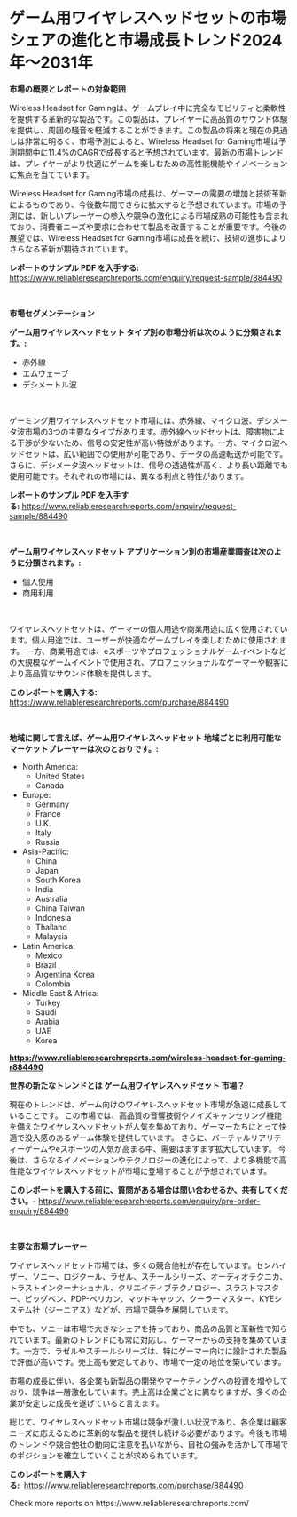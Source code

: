 <p><h1>ゲーム用ワイヤレスヘッドセットの市場シェアの進化と市場成長トレンド2024年〜2031年</h1></p><p><strong>市場の概要とレポートの対象範囲</strong></p>
<p><p>Wireless Headset for Gamingは、ゲームプレイ中に完全なモビリティと柔軟性を提供する革新的な製品です。この製品は、プレイヤーに高品質のサウンド体験を提供し、周囲の騒音を軽減することができます。この製品の将来と現在の見通しは非常に明るく、市場予測によると、Wireless Headset for Gaming市場は予測期間中に11.4%のCAGRで成長すると予想されています。最新の市場トレンドは、プレイヤーがより快適にゲームを楽しむための高性能機能やイノベーションに焦点を当てています。</p><p>Wireless Headset for Gaming市場の成長は、ゲーマーの需要の増加と技術革新によるものであり、今後数年間でさらに拡大すると予想されています。市場の予測には、新しいプレーヤーの参入や競争の激化による市場成熟の可能性も含まれており、消費者ニーズや要求に合わせて製品を改善することが重要です。今後の展望では、Wireless Headset for Gaming市場は成長を続け、技術の進歩によりさらなる革新が期待されています。</p></p>
<p><strong>レポートのサンプル PDF を入手する:</strong> <a href="https://www.reliableresearchreports.com/enquiry/request-sample/884490">https://www.reliableresearchreports.com/enquiry/request-sample/884490</a></p>
<p>&nbsp;</p>
<p><strong>市場セグメンテーション</strong></p>
<p><strong>ゲーム用ワイヤレスヘッドセット タイプ別の市場分析は次のように分類されます。:</strong></p>
<p><ul><li>赤外線</li><li>エムウェーブ</li><li>デシメートル波</li></ul></p>
<p>&nbsp;</p>
<p><p>ゲーミング用ワイヤレスヘッドセット市場には、赤外線、マイクロ波、デシメータ波市場の3つの主要なタイプがあります。赤外線ヘッドセットは、障害物による干渉が少ないため、信号の安定性が高い特徴があります。一方、マイクロ波ヘッドセットは、広い範囲での使用が可能であり、データの高速転送が可能です。さらに、デシメータ波ヘッドセットは、信号の透過性が高く、より長い距離でも使用可能です。それぞれの市場には、異なる利点と特性があります。</p></p>
<p><strong>レポートのサンプル PDF を入手する:</strong>&nbsp;<a href="https://www.reliableresearchreports.com/enquiry/request-sample/884490">https://www.reliableresearchreports.com/enquiry/request-sample/884490</a></p>
<p>&nbsp;</p>
<p><strong> ゲーム用ワイヤレスヘッドセット アプリケーション別の市場産業調査は次のように分類されます。:</strong></p>
<p><ul><li>個人使用</li><li>商用利用</li></ul></p>
<p>&nbsp;</p>
<p><p>ワイヤレスヘッドセットは、ゲーマーの個人用途や商業用途に広く使用されています。個人用途では、ユーザーが快適なゲームプレイを楽しむために使用されます。 一方、商業用途では、eスポーツやプロフェッショナルゲームイベントなどの大規模なゲームイベントで使用され、プロフェッショナルなゲーマーや観客により高品質なサウンド体験を提供します。</p></p>
<p><strong>このレポートを購入する:</strong>&nbsp; <a href="https://www.reliableresearchreports.com/purchase/884490">https://www.reliableresearchreports.com/purchase/884490</a></p>
<p>&nbsp;</p>
<p><strong>地域に関して言えば、ゲーム用ワイヤレスヘッドセット 地域ごとに利用可能なマーケットプレーヤーは次のとおりです。:</strong></p>
<p><ul>
    <li>
        North America:
        <ul>
            <li>United States</li>
            <li>Canada</li>
        </ul>
    </li>
    <li>
        Europe:
        <ul>
            <li>Germany</li>
            <li>France</li>
            <li>U.K.</li>
            <li>Italy</li>
            <li>Russia</li>
        </ul>
    </li>
    <li>
        Asia-Pacific:
        <ul>
            <li>China</li>
            <li>Japan</li>
            <li>South Korea</li>
            <li>India</li>
            <li>Australia</li>
            <li>China Taiwan</li>
            <li>Indonesia</li>
            <li>Thailand</li>
            <li>Malaysia</li>
        </ul>
    </li>
    <li>
        Latin America:
        <ul>
            <li>Mexico</li>
            <li>Brazil</li>
            <li>Argentina Korea</li>
            <li>Colombia</li>
        </ul>
    </li>
    <li>
        Middle East & Africa:
        <ul>
            <li>Turkey</li>
            <li>Saudi</li>
            <li>Arabia</li>
            <li>UAE</li>
            <li>Korea</li>
        </ul>
    </li>
    </ul></p>
<p><strong><a href="https://www.reliableresearchreports.com/wireless-headset-for-gaming-r884490">https://www.reliableresearchreports.com/wireless-headset-for-gaming-r884490</a></strong>&nbsp;</p>
<p><strong>世界の新たなトレンドとは ゲーム用ワイヤレスヘッドセット 市場？</strong></p>
<p><p>現在のトレンドは、ゲーム向けのワイヤレスヘッドセット市場が急速に成長していることです。 この市場では、高品質の音響技術やノイズキャンセリング機能を備えたワイヤレスヘッドセットが人気を集めており、ゲーマーたちにとって快適で没入感のあるゲーム体験を提供しています。 さらに、バーチャルリアリティーゲームやeスポーツの人気が高まる中、需要はますます拡大しています。 今後は、さらなるイノベーションやテクノロジーの進化によって、より多機能で高性能なワイヤレスヘッドセットが市場に登場することが予想されています。</p></p>
<p><strong>このレポートを購入する前に、質問がある場合は問い合わせるか、共有してください。</strong>- <a href="https://www.reliableresearchreports.com/enquiry/pre-order-enquiry/884490">https://www.reliableresearchreports.com/enquiry/pre-order-enquiry/884490</a></p>
<p>&nbsp;</p>
<p><strong>主要な市場プレーヤー</strong></p>
<p><p>ワイヤレスヘッドセット市場では、多くの競合他社が存在しています。センハイザー、ソニー、ロジクール、ラゼル、スチールシリーズ、オーディオテクニカ、トラストインターナショナル、クリエイティブテクノロジー、スラストマスター、ビッグベン、PDP-ペリカン、マッドキャッツ、クーラーマスター、KYEシステム社（ジーニアス）などが、市場で競争を展開しています。</p><p>中でも、ソニーは市場で大きなシェアを持っており、商品の品質と革新性で知られています。最新のトレンドにも常に対応し、ゲーマーからの支持を集めています。一方で、ラゼルやスチールシリーズは、特にゲーマー向けに設計された製品で評価が高いです。売上高も安定しており、市場で一定の地位を築いています。</p><p>市場の成長に伴い、各企業も新製品の開発やマーケティングへの投資を増やしており、競争は一層激化しています。売上高は企業ごとに異なりますが、多くの企業が安定した成長を遂げていると言えます。</p><p>総じて、ワイヤレスヘッドセット市場は競争が激しい状況であり、各企業は顧客ニーズに応えるために革新的な製品を提供し続ける必要があります。今後も市場のトレンドや競合他社の動向に注意を払いながら、自社の強みを活かして市場でのポジションを確立していくことが求められています。</p></p>
<p><strong>このレポートを購入する:</strong>&nbsp;&nbsp;<a href="https://www.reliableresearchreports.com/purchase/884490">https://www.reliableresearchreports.com/purchase/884490</a></p>
<p>Check more reports on https://www.reliableresearchreports.com/</p>